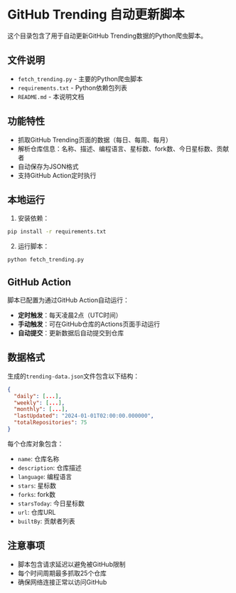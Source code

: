 # GitHub Trending 自动更新脚本

这个目录包含了用于自动更新GitHub Trending数据的Python爬虫脚本。

## 文件说明

- `fetch_trending.py` - 主要的Python爬虫脚本
- `requirements.txt` - Python依赖包列表
- `README.md` - 本说明文档

## 功能特性

- 抓取GitHub Trending页面的数据（每日、每周、每月）
- 解析仓库信息：名称、描述、编程语言、星标数、fork数、今日星标数、贡献者
- 自动保存为JSON格式
- 支持GitHub Action定时执行

## 本地运行

1. 安装依赖：
```bash
pip install -r requirements.txt
```

2. 运行脚本：
```bash
python fetch_trending.py
```

## GitHub Action

脚本已配置为通过GitHub Action自动运行：

- **定时触发**：每天凌晨2点（UTC时间）
- **手动触发**：可在GitHub仓库的Actions页面手动运行
- **自动提交**：更新数据后自动提交到仓库

## 数据格式

生成的`trending-data.json`文件包含以下结构：

```json
{
  "daily": [...],
  "weekly": [...],
  "monthly": [...],
  "lastUpdated": "2024-01-01T02:00:00.000000",
  "totalRepositories": 75
}
```

每个仓库对象包含：
- `name`: 仓库名称
- `description`: 仓库描述
- `language`: 编程语言
- `stars`: 星标数
- `forks`: fork数
- `starsToday`: 今日星标数
- `url`: 仓库URL
- `builtBy`: 贡献者列表

## 注意事项

- 脚本包含请求延迟以避免被GitHub限制
- 每个时间周期最多抓取25个仓库
- 确保网络连接正常以访问GitHub 